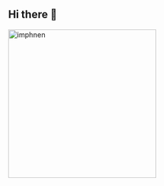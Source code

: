 ## Hi there 👋
<img src="https://github.com/user-attachments/assets/2639c4f4-0282-4a2a-8bf5-e6b2a0706637" alt="imphnen" width=300/>
<!--
**ibrahimbtaz/ibrahimbtaz** is a ✨ _special_ ✨ repository because its `README.md` (this file) appears on your GitHub profile.

Here are some ideas to get you started:

- 🔭 I’m currently working on ...
- 🌱 I’m currently learning ...
- 👯 I’m looking to collaborate on ...
- 🤔 I’m looking for help with ...
- 💬 Ask me about ...
- 📫 How to reach me: ...
- 😄 Pronouns: ...
- ⚡ Fun fact: ...
-->
